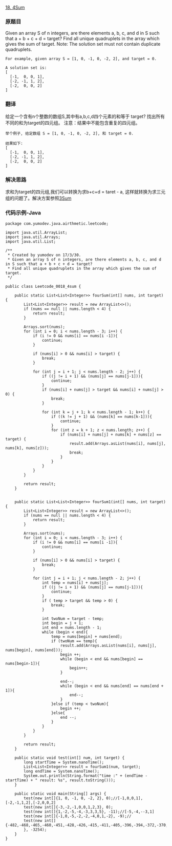 [18. 4Sum](https://leetcode.com/problems/4sum/)

### 原题目

Given an array S of n integers, are there elements a, b, c, and d in S such that a + b + c + d = target? Find all unique quadruplets in the array which gives the sum of target.
Note: The solution set must not contain duplicate quadruplets.

    For example, given array S = [1, 0, -1, 0, -2, 2], and target = 0.

    A solution set is:
    [
      [-1,  0, 0, 1],
      [-2, -1, 1, 2],
      [-2,  0, 0, 2]
    ]

### 翻译

给定一个含有n个整数的数组S,其中有a,b,c,d四个元素的和等于 target? 找出所有不同的和为target的四元组。
注意：结果中不能包含重复的四元组。

    举个例子, 给定数组 S = [1, 0, -1, 0, -2, 2], 和 target = 0.

    结果如下:
    [
      [-1,  0, 0, 1],
      [-2, -1, 1, 2],
      [-2,  0, 0, 2]
    ]

### 解决思路

求和为target的四元组,我们可以转换为求b+c+d = taret - a, 这样就转换为求三元组的问题了。解决方案参照[3Sum](./Leetcode_0015_3sum.md)


### 代码示例-Java


```
package com.yumodev.java.airthmetic.leetcode;

import java.util.ArrayList;
import java.util.Arrays;
import java.util.List;

/**
 * Created by yumodev on 17/3/30.
 * Given an array S of n integers, are there elements a, b, c, and d in S such that a + b + c + d = target?
 * Find all unique quadruplets in the array which gives the sum of target.
 */

public class Leetcode_0018_4sum {

    public static List<List<Integer>> fourSum(int[] nums, int target) {
        List<List<Integer>> result = new ArrayList<>();
        if (nums == null || nums.length < 4) {
            return result;
        }

        Arrays.sort(nums);
        for (int i = 0; i < nums.length - 3; i++) {
            if (i != 0 && nums[i] == nums[i -1]){
                continue;
            }

            if (nums[i] > 0 && nums[i] > target) {
                break;
            }

            for (int j = i + 1; j < nums.length - 2; j++) {
                if ((j != i + 1) && (nums[j] == nums[j-1])){
                    continue;
                }
                if (nums[i] + nums[j] > target && nums[i] + nums[j] > 0) {
                    break;
                }

                for (int k = j + 1; k < nums.length - 1; k++) {
                    if ((k != j + 1) && (nums[k] == nums[k-1])){
                        continue;
                    }
                    for (int z = k + 1; z < nums.length; z++) {
                        if (nums[i] + nums[j] + nums[k] + nums[z] == target) {
                            result.add(Arrays.asList(nums[i], nums[j], nums[k], nums[z]));
                            break;
                        }
                    }
                }
            }
        }

        return result;
    }


    public static List<List<Integer>> fourSum1(int[] nums, int target) {
        List<List<Integer>> result = new ArrayList<>();
        if (nums == null || nums.length < 4) {
            return result;
        }

        Arrays.sort(nums);
        for (int i = 0; i < nums.length - 3; i++) {
            if (i != 0 && nums[i] == nums[i -1]){
                continue;
            }

            if (nums[i] > 0 && nums[i] > target) {
                break;
            }

            for (int j = i + 1; j < nums.length - 2; j++) {
                int temp = nums[i] + nums[j];
                if ((j != i + 1) && (nums[j] == nums[j-1])){
                    continue;
                }
                if ( temp > target && temp > 0) {
                    break;
                }

                int twoNum = target - temp;
                int begin = j + 1;
                int end = nums.length - 1;
                while (begin < end){
                    temp = nums[begin] + nums[end];
                    if (twoNum == temp){
                        result.add(Arrays.asList(nums[i], nums[j], nums[begin], nums[end]));
                        begin ++;
                        while (begin < end && nums[begin] == nums[begin-1]){
                            begin++;
                        }

                        end--;
                        while (begin < end && nums[end] == nums[end + 1]){
                            end--;
                        }
                    }else if (temp < twoNum){
                        begin ++;
                    }else{
                        end --;
                    }
                }
            }
        }

        return result;
    }

    public static void test(int[] num, int target) {
        long startTime = System.nanoTime();
        List<List<Integer>> result = fourSum1(num, target);
        long endTime = System.nanoTime();
        System.out.println(String.format("time :" + (endTime - startTime) + " result: %s", result.toString()));
    }

    public static void main(String[] args) {
        test(new int[]{1, 0, -1, 0, -2, 2}, 0);//[-1,0,0,1],[-2,-1,1,2],[-2,0,0,2]
        test(new int[]{-3,-2,-1,0,0,1,2,3}, 0);
        test(new int[]{1,-2,-5,-4,-3,3,3,5}, -11);//[-5,-4,--3,1]
        test(new int[]{-1,0,-5,-2,-2,-4,0,1,-2}, -9);//
        test(new int[]{-482,-468,-465,-460,-451,-428,-426,-415,-411,-405,-396,-394,-372,-370,-368,-361,-358,-353,-352,-334,-318,-300,-287,-273,-251,-241,-239,-218,-215,-212,-187,-185,-170,-145,-123,-112,-73,-63,-58,-36,-19,34,42,47,85,113,126,128,134,180,181,199,206,221,229,242,243,255,262,270,305,372,393,405,420,427,428,433,446,458,469,471,486
        }, -3254);
    }
}


```
